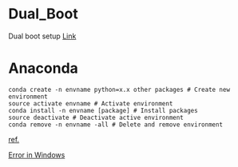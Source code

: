 # Dual_Boot
Dual boot setup 
[Link](https://wncc-iitb.org/wiki/index.php?title=Dual_Booting&mobileaction=toggle_view_mobile#)

# Anaconda
```
conda create -n envname python=x.x other packages # Create new environment
source activate envname # Activate environment
conda install -n envname [package] # Install packages
source deactivate # Deactivate active environment
conda remove -n envname -all # Delete and remove environment
```
[ref.](https://conda.io/docs/user-guide/tasks/manage-python.html)

[Error in Windows](https://github.com/numpy/numpy/issues/6923) 
